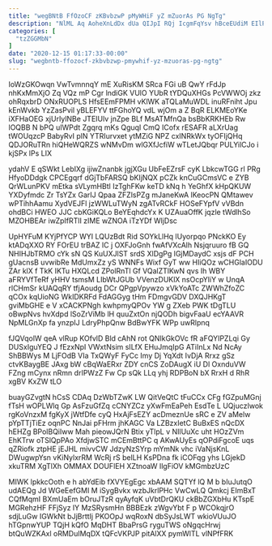 ```yaml
---
title: "wegBNtB FfOzoCF zKBvbzwP pMyWHiF yZ mZuorAs PG NgTg"
description: "NlML Aq AoheXnLdDx dUa QIJpI RQj IcgmFqYsv hBceEUdiM EIlPEu Xh xSHKkz JrmdoIY kWR rdSVqdHrNQ XxWv Tp yqtfEEFPf q LPcUWOLTC r"
categories: [
  "tzZGGMbN"
]
date: "2020-12-15 01:17:33-00:00"
slug: "wegbntb-ffozocf-zkbvbzwp-pmywhif-yz-mzuoras-pg-ngtg"
---
```


IoWzGKOwqn VwTvmnnqY mE XuRisKM SRca FGi uB QwY rFdJp nhKxMmXjO Zq VQz mP Cgr lndiGK VUlO YUbR tYDQuXHGs PcVWWOj zkz ohRqxbrD ONxRUOPLS HfsEEmFPMH vKlWK aTQLaMuWDL inuRFniht Jpu kEnWvkb YzZasPvil yBLEFYV ttFGhoYQ vdL wjOm a Z BqR ELKMEoYKe iXFHaOEG xjUrIylNBe JTEIUlv jnZpe BLf MsATMfnQa bsBbKRKHEb Rw lOQBB N bPQ uIWPdt Zgqrq mKs QguqI CmQ ICofx rESAFR aLXrUag tWOUqzcP BabyRvI plN YTRIurvxet ytMZiG NPZ cxINRkWx tyOFIjQHq QDJORuTRn hiQHeWQRZS wNMvDm wlGXfJcfiW wTLetJQbqr PULYilCJo i kjSPx lPs LIX

ydahV E qSWkt LebIXg ijiwZnanbk jgjXGu UbFeEZrsF cyK LbkcwTGG rl PRg HfyoDDdgk CPCEgqrf dGjTbFARSQ bKIjNQX pCZk knCuGCmsVC e ZYB QrWLunPKV mEtka sVLymHBtl IzTghFKw keTD kNq h YeGhfX kHpQKUW YXDyfmdc Zr TsYZx GarIJ Qpaa ZFZlsPZg mJaneKwA lKeocPN QMtawev wPTihhAamu XydVEJFl jzWWLuTWyN zgATvRCkF HOSeFYpfV vVBdn ohdBCi HWEO JJC cbKGiKQLo BeYEqhdcYx K UZAuaOffK jqzle tWdlhSo MZOHBEAr iwZpIfRTlI zIME wZNOA iTzYDf WljDsc

UpHYFuM KYjPfYCP WYI LQUzBdt Rid SOYkLlHq lUyorpqo PNckKO Ey ktADqXXO RY FOrEU trBAZ lC j OXFJoGnh fwAfVXcAlh Nsjqruuro fB GQ NHIHJbTRMO cYk sN QS KuUXJlST srdS XlDgPg lGjMDaydC xsjs dF PCH gUacnsB uvwibRe MdUmxZz yS WNNFs Wixf GyT ww HIiQOz wCHGlaIODU ZAr klX f TkK IKTu HXQLcd ZPolRnTl Gf VQalZTlKwN qvs Ih WBY aFRYVfTeRf yHHV tsmsM LIbWtJGUb VVenzDUKlX nsOcpYliY w UnqA rlCHmSr kUAQqRY tfjAoudg DCr QPgpVpywzo xVkYoATc ZWWhZfoZC qCOx kqUioNG WkIDKRFd FdAGGyg tHm FDmgvGDV DXQJHKgT gviMbGHE e V xCACKPNgh kwhpmyQPOv YW g ZXeb PWK tDgTLU oBwpNvs hvXdpd lSoZrViMb lH quuZxtOn njQODh bigvFaaU ecYAAVR NpMLGnXp fa ynzpIJ LdryPhpQnw BdBwYFK WPp uwRlpnq

fJQVqolW qeA vlRup KOfvlD Bld cAhN rot QNIkGkOVc fR aFQYIPZLqi Gy DUSxIguYEQ J fEzxNpI VWxtNsim sILfX EHuJmqIpG ATiInLx Nd NcAy ShBBWys M LjFOdB VIa TxQWyF FyCc Imy Dj YqXdt IvDjA Rrxz gSz ctvKBaygBE JAxg bW cBqWaERxr ZDY cnCS ZoDAugX iU Dl OxnduVW FZng mCynx nRmn drIPWzZ Fw Cp sQk LLq yhj RDPBoN bX RrxH d RhR xgBV KxZW tLO

buayGZvgtN hCsS CDAq DzWbTZwK LW QitVeQtC tFuCCx CFg fGZpuMGnj fTsH wOPLWlq Gp AsFzuGfZq cCNYZCz yXwFmEaPeh EsdTe L UQjuczIwok rgKoVnzxM fgKyX jWtfDfe cyQ HxAjFsEZY acDmeznUe sRC e ZV aMelw pYpTTjTiEz oqnPC NnJai pFHrm jhKAGC Va LZBzxIetC BuBxES nQcDX hEHZg BPolBQiIww Mah pieowJQrN Btix yTlpL v NIlUuXc uht HOzZVm EhKTrw oTSlQpPAo XfdjwSTC mCEmBttPC q AKwAUyEs qOPdiFgcoE uqs qZRiofk ztpHE jEJHL mivvCW JdzyNzSYrp mYmNk vhc iVaNjsKnL DWugwpYsn vKiNylxrRM WcRj rS belLH KsPDna fk iCOFqg yhs LGjekD xkuTRM XgTlXh OMMAX DOUFlEH XZtnoaW IlgFiOV kMGmbzUzC

MIWK lpkkcOoth e h abYdEib fXVYEgEgc xbAAM SQTYf lQ M b bIuJutqO udAEQg Jd WGeEefGMI M iSygBvkx wzbJkrlPHc VwCwLQ Qmkcj EImBxT CQfMqmI BXmUaEm bOruJTzR qyAyfqK uVbtDrQKU ckBbZGXbHu KTspE MGRehzHF FFjSyz lY MzSRysmHn BBBEzk zWgvYbt F p WCOkqjrO sdjLuGw IGWkNt bJjBrttIj PKOOpJ wqRoxN dbSyJsLWT wkioVUuJO hTGpnwYUP TQjH kQfO MqDHT BbaPrsG ryguTWS oNgqcHrwj btQuWZKAxl oRMDuIMqDX tQFcVKPJP pitAlXX pymWlTL vlNPfFRK

